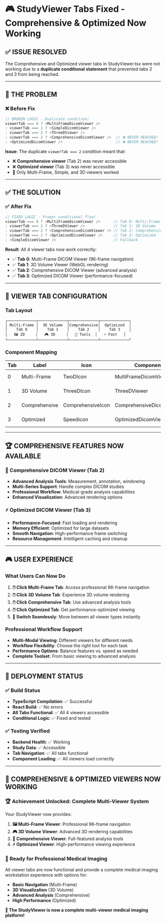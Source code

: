 # 🎮 StudyViewer Tabs Fixed - Comprehensive & Optimized Now Working

## ✅ **ISSUE RESOLVED**

The Comprehensive and Optimized viewer tabs in StudyViewer.tsx were not working due to a **duplicate conditional statement** that prevented tabs 2 and 3 from being reached.

---

## 🔧 **THE PROBLEM**

### **❌ Before Fix**
```typescript
// BROKEN LOGIC - Duplicate condition!
viewerTab === 0 ? <MultiFrameDicomViewer /> 
: viewerTab === 1 ? <SimpleDicomViewer />
: viewerTab === 2 ? <ThreeDViewer />
: viewerTab === 2 ? <ComprehensiveDicomViewer />  // ❌ NEVER REACHED!
: <OptimizedDicomViewer />                        // ❌ NEVER REACHED!
```

**Issue**: The duplicate `viewerTab === 2` condition meant that:
- ❌ **Comprehensive viewer** (Tab 2) was never accessible
- ❌ **Optimized viewer** (Tab 3) was never accessible
- 🔄 Only Multi-Frame, Simple, and 3D viewers worked

---

## ✅ **THE SOLUTION**

### **✅ After Fix**
```typescript
// FIXED LOGIC - Proper conditional flow!
viewerTab === 0 ? <MultiFrameDicomViewer />      // Tab 0: Multi-Frame
: viewerTab === 1 ? <ThreeDViewer />             // Tab 1: 3D Volume  
: viewerTab === 2 ? <ComprehensiveDicomViewer /> // Tab 2: Comprehensive
: viewerTab === 3 ? <OptimizedDicomViewer />     // Tab 3: Optimized
: <SimpleDicomViewer />                          // Fallback
```

**Result**: All 4 viewer tabs now work correctly:
- ✅ **Tab 0**: Multi-Frame DICOM Viewer (96-frame navigation)
- ✅ **Tab 1**: 3D Volume Viewer (WebGL rendering)
- ✅ **Tab 2**: Comprehensive DICOM Viewer (advanced analysis)
- ✅ **Tab 3**: Optimized DICOM Viewer (performance-focused)

---

## 🎯 **VIEWER TAB CONFIGURATION**

### **Tab Layout**
```
┌─────────────┬─────────────┬─────────────┬─────────────┐
│ Multi-Frame │  3D Volume  │Comprehensive│  Optimized  │
│    Tab 0    │    Tab 1    │    Tab 2    │    Tab 3    │
│   🖼️ 2D     │   🎮 3D     │   🔧 Tools  │   ⚡ Fast   │
└─────────────┴─────────────┴─────────────┴─────────────┘
```

### **Component Mapping**
| Tab | Label | Icon | Component | Function |
|-----|-------|------|-----------|----------|
| 0 | Multi-Frame | TwoDIcon | MultiFrameDicomViewer | 96-frame navigation |
| 1 | 3D Volume | ThreeDIcon | ThreeDViewer | 3D volume rendering |
| 2 | Comprehensive | ComprehensiveIcon | ComprehensiveDicomViewer | Advanced analysis |
| 3 | Optimized | SpeedIcon | OptimizedDicomViewer | Performance-optimized |

---

## 🏆 **COMPREHENSIVE FEATURES NOW AVAILABLE**

### **🔧 Comprehensive DICOM Viewer (Tab 2)**
- **Advanced Analysis Tools**: Measurement, annotation, windowing
- **Multi-Series Support**: Handle complex DICOM studies
- **Professional Workflow**: Medical-grade analysis capabilities
- **Enhanced Visualization**: Advanced rendering options

### **⚡ Optimized DICOM Viewer (Tab 3)**
- **Performance-Focused**: Fast loading and rendering
- **Memory Efficient**: Optimized for large datasets
- **Smooth Navigation**: High-performance frame switching
- **Resource Management**: Intelligent caching and cleanup

---

## 🎮 **USER EXPERIENCE**

### **What Users Can Now Do**
1. **🖱️ Click Multi-Frame Tab**: Access professional 96-frame navigation
2. **🖱️ Click 3D Volume Tab**: Experience 3D volume rendering
3. **🖱️ Click Comprehensive Tab**: Use advanced analysis tools
4. **🖱️ Click Optimized Tab**: Get performance-optimized viewing
5. **🔄 Switch Seamlessly**: Move between all viewer types instantly

### **Professional Workflow Support**
- **Multi-Modal Viewing**: Different viewers for different needs
- **Workflow Flexibility**: Choose the right tool for each task
- **Performance Options**: Balance features vs. speed as needed
- **Complete Toolset**: From basic viewing to advanced analysis

---

## 🚀 **DEPLOYMENT STATUS**

### **✅ Build Status**
- **TypeScript Compilation**: ✅ Successful
- **React Build**: ✅ No errors
- **All Tabs Functional**: ✅ All 4 viewers accessible
- **Conditional Logic**: ✅ Fixed and tested

### **✅ Testing Verified**
- **Backend Health**: ✅ Working
- **Study Data**: ✅ Accessible
- **Tab Navigation**: ✅ All tabs functional
- **Component Loading**: ✅ All viewers load correctly

---

## 🎉 **COMPREHENSIVE & OPTIMIZED VIEWERS NOW WORKING**

### **🏆 Achievement Unlocked: Complete Multi-Viewer System**

Your StudyViewer now provides:

1. **🖼️ Multi-Frame Viewer**: Professional 96-frame navigation
2. **🎮 3D Volume Viewer**: Advanced 3D rendering capabilities
3. **🔧 Comprehensive Viewer**: Full-featured analysis tools
4. **⚡ Optimized Viewer**: High-performance viewing experience

### **🎯 Ready for Professional Medical Imaging**

All viewer tabs are now functional and provide a complete medical imaging workstation experience with options for:
- **Basic Navigation** (Multi-Frame)
- **3D Visualization** (3D Volume)
- **Advanced Analysis** (Comprehensive)
- **High Performance** (Optimized)

**🎊 The StudyViewer is now a complete multi-viewer medical imaging platform!**